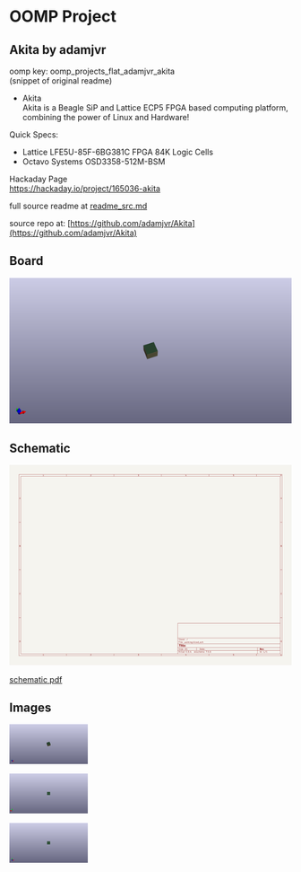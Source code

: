 # OOMP Project  
## Akita  by adamjvr  
  
oomp key: oomp_projects_flat_adamjvr_akita  
(snippet of original readme)  
  
- Akita  
Akita is a Beagle SiP and Lattice ECP5 FPGA based computing platform, combining the power of Linux and Hardware!  
  
Quick Specs:  
- Lattice LFE5U-85F-6BG381C FPGA 84K Logic Cells  
- Octavo Systems OSD3358-512M-BSM  
  
Hackaday Page  
https://hackaday.io/project/165036-akita  
  
  full source readme at [readme_src.md](readme_src.md)  
  
source repo at: [https://github.com/adamjvr/Akita](https://github.com/adamjvr/Akita)  
## Board  
  
[![working_3d.png](working_3d_600.png)](working_3d.png)  
## Schematic  
  
[![working_schematic.png](working_schematic_600.png)](working_schematic.png)  
  
[schematic pdf](working_schematic.pdf)  
## Images  
  
[![working_3d.png](working_3d_140.png)](working_3d.png)  
  
[![working_3d_back.png](working_3d_back_140.png)](working_3d_back.png)  
  
[![working_3d_front.png](working_3d_front_140.png)](working_3d_front.png)  
